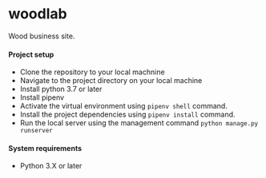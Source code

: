 # woodlab
Wood business site. 

#### Project setup
- Clone the repository to your local machnine
- Navigate to the project directory on your local machine
- Install python 3.7 or later
- Install pipenv
- Activate the virtual environment using `pipenv shell` command.
- Install the project dependencies using `pipenv install` command.
- Run the local server using the management command `python manage.py runserver`

#### System requirements
- Python 3.X or later